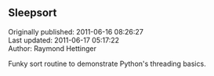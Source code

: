 ## Sleepsort  
Originally published: 2011-06-16 08:26:27  
Last updated: 2011-06-17 05:17:22  
Author: Raymond Hettinger  
  
Funky sort routine to demonstrate Python's threading basics.